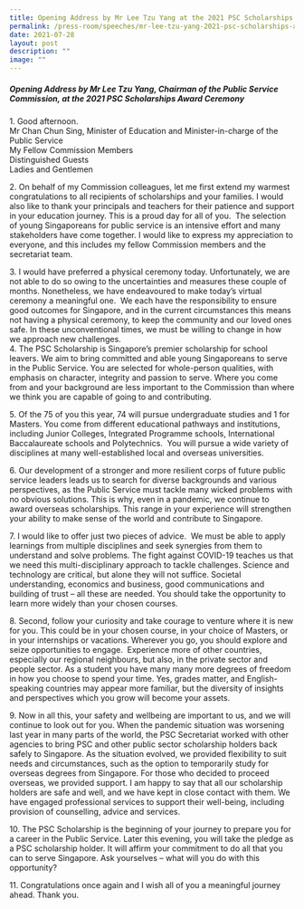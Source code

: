 ```yaml
---
title: Opening Address by Mr Lee Tzu Yang at the 2021 PSC Scholarships Award Ceremony
permalink: /press-room/speeches/mr-lee-tzu-yang-2021-psc-scholarships-award-ceremony/
date: 2021-07-28
layout: post
description: ""
image: ""
---
```

##### Opening Address by Mr Lee Tzu Yang, Chairman of the Public Service Commission, at the 2021 PSC Scholarships Award Ceremony

1\. Good afternoon.  
Mr Chan Chun Sing, Minister of Education and Minister-in-charge of the Public Service  
My Fellow Commission Members  
Distinguished Guests  
Ladies and Gentlemen  
  
2\. On behalf of my Commission colleagues, let me first extend my warmest congratulations to all recipients of scholarships and your families. I would also like to thank your principals and teachers for their patience and support in your education journey. This is a proud day for all of you.  The selection of young Singaporeans for public service is an intensive effort and many stakeholders have come together. I would like to express my appreciation to everyone, and this includes my fellow Commission members and the secretariat team.   
  
3\. I would have preferred a physical ceremony today. Unfortunately, we are not able to do so owing to the uncertainties and measures these couple of months. Nonetheless, we have endeavoured to make today’s virtual ceremony a meaningful one.  We each have the responsibility to ensure good outcomes for Singapore, and in the current circumstances this means not having a physical ceremony, to keep the community and our loved ones safe. In these unconventional times, we must be willing to change in how we approach new challenges.  
4\. The PSC Scholarship is Singapore’s premier scholarship for school leavers. We aim to bring committed and able young Singaporeans to serve in the Public Service. You are selected for whole-person qualities, with emphasis on character, integrity and passion to serve. Where you come from and your background are less important to the Commission than where we think you are capable of going to and contributing.   
  
5\. Of the 75 of you this year, 74 will pursue undergraduate studies and 1 for Masters. You come from different educational pathways and institutions, including Junior Colleges, Integrated Programme schools, International Baccalaureate schools and Polytechnics.  You will pursue a wide variety of disciplines at many well-established local and overseas universities.  
  
6\. Our development of a stronger and more resilient corps of future public service leaders leads us to search for diverse backgrounds and various perspectives, as the Public Service must tackle many wicked problems with no obvious solutions. This is why, even in a pandemic, we continue to award overseas scholarships. This range in your experience will strengthen your ability to make sense of the world and contribute to Singapore.  
  
7\. I would like to offer just two pieces of advice.  We must be able to apply learnings from multiple disciplines and seek synergies from them to understand and solve problems. The fight against COVID-19 teaches us that we need this multi-disciplinary approach to tackle challenges. Science and technology are critical, but alone they will not suffice. Societal understanding, economics and business, good communications and building of trust – all these are needed. You should take the opportunity to learn more widely than your chosen courses.  
  
8\. Second, follow your curiosity and take courage to venture where it is new for you. This could be in your chosen course, in your choice of Masters, or in your internships or vacations. Wherever you go, you should explore and seize opportunities to engage.  Experience more of other countries, especially our regional neighbours, but also, in the private sector and people sector. As a student you have many many more degrees of freedom in how you choose to spend your time. Yes, grades matter, and English-speaking countries may appear more familiar, but the diversity of insights and perspectives which you grow will become your assets.  
  
9\. Now in all this, your safety and wellbeing are important to us, and we will continue to look out for you. When the pandemic situation was worsening last year in many parts of the world, the PSC Secretariat worked with other agencies to bring PSC and other public sector scholarship holders back safely to Singapore. As the situation evolved, we provided flexibility to suit needs and circumstances, such as the option to temporarily study for overseas degrees from Singapore. For those who decided to proceed overseas, we provided support. I am happy to say that all our scholarship holders are safe and well, and we have kept in close contact with them. We have engaged professional services to support their well-being, including provision of counselling, advice and services.   
  
10\. The PSC Scholarship is the beginning of your journey to prepare you for a career in the Public Service. Later this evening, you will take the pledge as a PSC scholarship holder. It will affirm your commitment to do all that you can to serve Singapore. Ask yourselves – what will you do with this opportunity?  
  
11\. Congratulations once again and I wish all of you a meaningful journey ahead. Thank you.